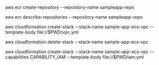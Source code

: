 aws ecr create-repository --repository-name sampleapp-repo

aws ecr describe-repositories --repository-name sampleapp-repo

aws cloudformation create-stack --stack-name sample-app-ecs-vpc --template-body file://$PWD/vpc.yml

aws cloudformation delete-stack --stack-name sample-app-ecs-vpc

aws cloudformation create-stack --stack-name sample-app-ecs-vpc --capabilities CAPABILITY_IAM --template-body file://$PWD/iam.yml 